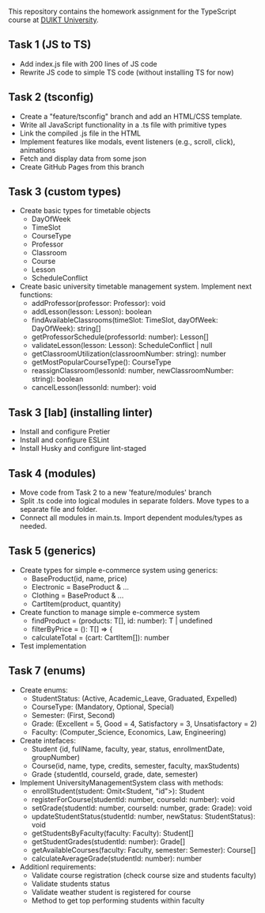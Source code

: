 This repository contains the homework assignment for the TypeScript course at [DUIKT University](https://duikt.edu.ua/en/).

## Task 1 (JS to TS)

- Add index.js file with 200 lines of JS code
- Rewrite JS code to simple TS code (without installing TS for now)

## Task 2 (tsconfig)

- Create a "feature/tsconfig" branch and add an HTML/CSS template.
- Write all JavaScript functionality in a .ts file with primitive types
- Link the compiled .js file in the HTML
- Implement features like modals, event listeners (e.g., scroll, click), animations
- Fetch and display data from some json
- Create GitHub Pages from this branch

## Task 3 (custom types)

- Create basic types for timetable objects
  - DayOfWeek
  - TimeSlot
  - CourseType
  - Professor
  - Classroom
  - Course
  - Lesson
  - ScheduleConflict
- Create basic university timetable management system. Implement next functions:
  - addProfessor(professor: Professor): void
  - addLesson(lesson: Lesson): boolean
  - findAvailableClassrooms(timeSlot: TimeSlot, dayOfWeek: DayOfWeek): string[]
  - getProfessorSchedule(professorId: number): Lesson[]
  - validateLesson(lesson: Lesson): ScheduleConflict | null
  - getClassroomUtilization(classroomNumber: string): number
  - getMostPopularCourseType(): CourseType
  - reassignClassroom(lessonId: number, newClassroomNumber: string): boolean
  - cancelLesson(lessonId: number): void

## Task 3 [lab] (installing linter)

- Install and configure Pretier
- Install and configure ESLint
- Install Husky and configure lint-staged

## Task 4 (modules)

- Move code from Task 2 to a new 'feature/modules' branch
- Split .ts code into logical modules in separate folders. Move types to a separate file and folder.
- Connect all modules in main.ts. Import dependent modules/types as needed.

## Task 5 (generics)

- Create types for simple e-commerce system using generics:
  - BaseProduct(id, name, price)
  - Electronic = BaseProduct & ...
  - Clothing = BaseProduct & ...
  - CartItem<T>(product, quantity)
- Create function to manage simple e-commerce system
  - findProduct = <T extends BaseProduct>(products: T[], id: number): T | undefined
  - filterByPrice = <T extends BaseProduct>(): T[] => {
  - calculateTotal = <T extends BaseProduct>(cart: CartItem<T>[]): number
- Test implementation

## Task 7 (enums)

- Create enums:
  - StudentStatus: (Active, Academic_Leave, Graduated, Expelled)
  - CourseType: (Mandatory, Optional, Special)
  - Semester: (First, Second)
  - Grade: (Excellent = 5, Good = 4, Satisfactory = 3, Unsatisfactory = 2)
  - Faculty: (Computer_Science, Economics, Law, Engineering)
- Create intefaces:
  - Student {id, fullName, faculty, year, status, enrollmentDate, groupNumber)
  - Course(id, name, type, credits, semester, faculty, maxStudents)
  - Grade {studentId, courseId, grade, date, semester)
- Implement UniversityManagementSystem class with methods:
  - enrollStudent(student: Omit<Student, "id">): Student
  - registerForCourse(studentId: number, courseId: number): void
  - setGrade(studentId: number, courseId: number, grade: Grade): void
  - updateStudentStatus(studentId: number, newStatus: StudentStatus): void
  - getStudentsByFaculty(faculty: Faculty): Student[]
  - getStudentGrades(studentId: number): Grade[]
  - getAvailableCourses(faculty: Faculty, semester: Semester): Course[]
  - calculateAverageGrade(studentId: number): number
- Additionl requirements:
  - Validate course registration (check course size and students faculty)
  - Validate students status
  - Validate weather student is registered for course
  - Method to get top performing students within faculty
